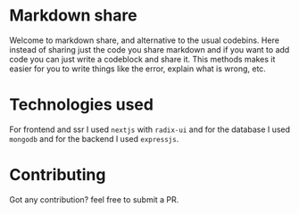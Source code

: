 # Markdown share
Welcome to markdown share, and alternative to the usual codebins. Here instead of sharing just the code you share markdown and if you want to add code you can just write a codeblock and share it. This methods makes it easier for you to write things like the error, explain what is wrong, etc.
# Technologies used
For frontend and ssr I used `nextjs` with `radix-ui` and for the database I used `mongodb` and for the backend I used `expressjs`.
# Contributing
Got any contribution? feel free to submit a PR.